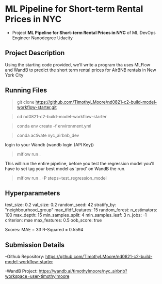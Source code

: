 # ML Pipeline for Short-term Rental Prices in NYC

- Project **ML Pipeline for Short-term Rental Prices in NYC** of ML DevOps Engineer Nanodegree Udacity

## Project Description

Using the starting code provided, we'll write a program tha uses MLFlow and WandB to predict the short term rental prices for AirBNB rentals in New York City

## Running Files

> git clone https://github.com/TimothyLMoore/nd0821-c2-build-model-workflow-starter.git

> cd nd0821-c2-build-model-workflow-starter

> conda env create -f environment.yml

> conda activate nyc_airbnb_dev

login to your Wandb (wandb login (API Key))

>  mlflow run .

This will run the entire pipeline, before you test the regression model you'll have to set tag your best model as 'prod' on WandB the run.

> mlflow run . -P steps=test_regression_model

## Hyperparameters

test_size: 0.2
val_size: 0.2
random_seed: 42
stratify_by: "neighbourhood_group"
max_tfidf_features: 15
random_forest:
    n_estimators: 100
    max_depth: 15
    min_samples_split: 4
    min_samples_leaf: 3
    n_jobs: -1
    criterion: mae
    max_features: 0.5
    oob_score: true

Scores:
MAE = 33
R-Squared = 0.5594

## Submission Details

-Github Repository: https://github.com/TimothyLMoore/nd0821-c2-build-model-workflow-starter

-WandB Project: https://wandb.ai/timothylmoore/nyc_airbnb?workspace=user-timothylmoore
